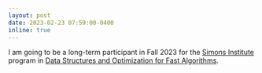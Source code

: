 ```yaml
---
layout: post
date: 2023-02-23 07:59:00-0400
inline: true 
---
```


I am going to be a long-term participant in Fall 2023 for the [Simons Institute](https://simons.berkeley.edu/homepage) program in [Data Structures and Optimization for Fast Algorithms](https://simons.berkeley.edu/programs/data-structures-optimization-fast-algorithms).